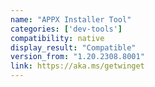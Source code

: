 ```yaml
---
name: "APPX Installer Tool"
categories: ['dev-tools']
compatibility: native
display_result: "Compatible"
version_from: "1.20.2308.8001"
link: https://aka.ms/getwinget
---
```


